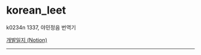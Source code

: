 # korean_leet
k0234n 1337, 야민정음 번역기

[개발일지 (Notion)](https://cat2lang.notion.site/Korean_Leet-Translator-a3b3d20b9e034629b9c0ee817514d317)

---

